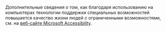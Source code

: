Дополнительные сведения о том, как благодаря использованию на компьютерах технологии поддержки специальных возможностей повышается качество жизни людей с ограниченными возможностями, см. на [веб-сайте Microsoft Accessibility](http://go.microsoft.com/fwlink/?LinkId=8431).

<!--HONumber=May16_HO2-->



